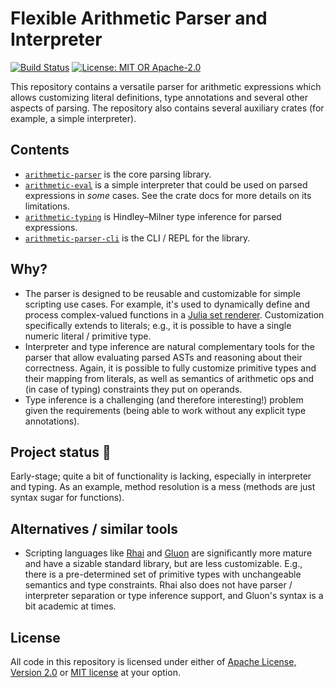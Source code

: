 # Flexible Arithmetic Parser and Interpreter

[![Build Status](https://github.com/slowli/arithmetic-parser/workflows/CI/badge.svg?branch=master)](https://github.com/slowli/arithmetic-parser/actions)
[![License: MIT OR Apache-2.0](https://img.shields.io/badge/License-MIT%2FApache--2.0-blue)](https://github.com/slowli/arithmetic-parser#license)

This repository contains a versatile parser for arithmetic expressions
which allows customizing literal definitions, type annotations and several other aspects of parsing.
The repository also contains several auxiliary crates (for example, a simple interpreter).

## Contents

- [`arithmetic-parser`](parser) is the core parsing library.
- [`arithmetic-eval`](eval) is a simple interpreter that could be used on parsed expressions
  in *some* cases. See the crate docs for more details on its limitations.
- [`arithmetic-typing`](typing) is Hindley–Milner type inference for parsed expressions.
- [`arithmetic-parser-cli`](cli) is the CLI / REPL for the library.

## Why?

- The parser is designed to be reusable and customizable for simple scripting use cases.
  For example, it's used to dynamically define and process complex-valued functions
  in a [Julia set renderer](https://github.com/slowli/julia-set-rs).
  Customization specifically extends to literals; e.g., it is possible
  to have a single numeric literal / primitive type.
- Interpreter and type inference are natural complementary tools for the parser
  that allow evaluating parsed ASTs and reasoning about their correctness. Again,
  it is possible to fully customize primitive types and their mapping from literals,
  as well as semantics of arithmetic ops and (in case of typing) constraints they put on
  operands.
- Type inference is a challenging (and therefore interesting!) problem given the requirements
  (being able to work without any explicit type annotations).

## Project status 🚧

Early-stage; quite a bit of functionality is lacking, especially in interpreter and typing.
As an example, method resolution is a mess (methods are just syntax sugar for functions).

## Alternatives / similar tools

- Scripting languages like [Rhai](https://rhai.rs/book/) and [Gluon](https://gluon-lang.org/)
  are significantly more mature and have a sizable standard library, but are less customizable.
  E.g., there is a pre-determined set of primitive types with unchangeable semantics and type constraints.
  Rhai also does not have parser / interpreter separation or type inference support,
  and Gluon's syntax is a bit academic at times.

## License

All code in this repository is licensed under either of [Apache License, Version 2.0](LICENSE-APACHE)
or [MIT license](LICENSE-MIT) at your option.
